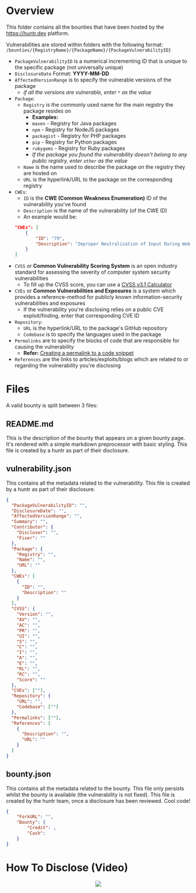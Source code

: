 # Overview

This folder contains all the bounties that have been hosted by the https://huntr.dev platform.  

Vulnerabilities are stored within folders with the following format:
`/bounties/{RegistryName}/{PackageName}/{PackageVulnerabilityID}`

- `PackageVulnerabilityID` is a numerical incrementing ID that is unique to the specific package (not universally unique)
- `DisclosureDate` Format: **YYYY-MM-DD**
- `AffectedVersionRange` is to specify the vulnerable versions of the package
  - _if all the versions are vulnerable, enter `*` as the value_
- `Package`:
  - `Registry` is the commonly used name for the main registry the package resides on
    - **Examples:**
    - `maven` - Registry for Java packages
    - `npm` - Registry for NodeJS packages
    - `packagist` - Registry for PHP packages
    - `pip` - Registry for Python packages
    - `rubygems` - Registry for Ruby packages
    - _If the package you found the vulnerability doesn't belong to any public registry, enter `other` as the value_
  - `Name` is the name used to describe the package on the registry they are hosted on
  - `URL` is the hyperlink/URL to the package on the corresponding registry
- `CWEs`:
  - `ID` is the **CWE (Common Weakness Enumeration)** ID of the vulnerability you've found
  - `Description` is the name of the vulnerability (of the CWE ID)
  - An example would be:
  ```json
  "CWEs": [
      {
          "ID": "79",
          "Description": "Improper Neutralization of Input During Web Page Generation ('Cross-site Scripting')"
      }
  ]
  ```
- `CVSS` or **Common Vulnerability Scoring System** is an open industry standard for assessing the severity of computer system security vulnerabilities
  - To fill up the CVSS score, you can use a [CVSS v3.1 Calculator](https://www.first.org/cvss/calculator/3.1)
- `CVEs` or **Common Vulnerabilities and Exposures** is a system which provides a reference-method for publicly known information-security vulnerabilities and exposures
  - If the vulnerability you're disclosing relies on a public CVE exploit/finding, enter that corresponding CVE ID
- `Repository`:
  - `URL` is the hyperlink/URL to the package's GitHub repository
  - `Codebase` is to specify the languages used in the package
- `Permalinks` are to specify the blocks of code that are responsible for causing the vulnerability
  - **Refer:** [Creating a permalink to a code snippet](https://docs.github.com/en/github/managing-your-work-on-github/creating-a-permanent-link-to-a-code-snippet)
- `References` are the links to articles/exploits/blogs which are related to or regarding the vulnerability you're disclosing

# Files

A valid bounty is split between 3 files: 

## README.md

This is the description of the bounty that appears on a given bounty page. It's rendered with a simple markdown preprocessor with basic styling. This file is created by a huntr as part of their disclosure.

## vulnerability.json

This contains all the metadata related to the vulnerability. This file is created by a huntr as part of their disclosure.

```json
{
  "PackageVulnerabilityID": "",
  "DisclosureDate": "",
  "AffectedVersionRange": "",
  "Summary": "",
  "Contributor": {
    "Discloser": "",
    "Fixer": ""
  },
  "Package": {
    "Registry": "",
    "Name": "",
    "URL": ""
  },
  "CWEs": [
    {
      "ID": "",
      "Description": ""
    }
  ],
  "CVSS": {
    "Version": "",
    "AV": "",
    "AC": "",
    "PR": "",
    "UI": "",
    "S": "",
    "C": "",
    "I": "",
    "A": "",
    "E": "",
    "RL": "",
    "RC": "",
    "Score": ""
  },
  "CVEs": [""],
  "Repository": {
    "URL": "",
    "Codebase": [""]
  },
  "Permalinks": [""],
  "References": [
    {
      "Description": "",
      "URL": ""
    }
  ]
}
```

## bounty.json

This contains all the metadata related to the bounty. This file only persists whilst the bounty is available (the vulnerability is not fixed). This file is created by the huntr team, once a disclosure has been reviewed. Cool code!

```json
{
    "ForkURL": "",
    "Bounty": {
        "Credit": ,
        "Cash":
    }
}
```

# How To Disclose (Video)

<p align="center">
  <a href="https://www.youtube.com/watch?v=KBB5YtU84F8" title="Click to watch the Instruction Video"><img src="https://img.youtube.com/vi/KBB5YtU84F8/0.jpg"></a>
</p>
